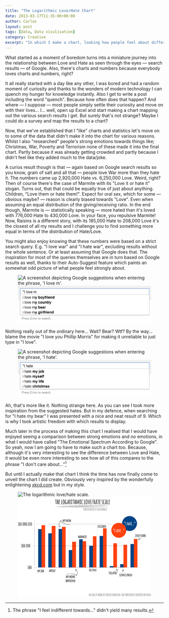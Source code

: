 ```yaml
---
title: "The Logarithmic Love/Hate Chart"
date: 2013-03-17T11:35:00+00:00
author: Carlos
layout: post
tags: [Data, Data visulisation]
category: Creative
excerpt: "In which I make a chart, looking how people feel about different thing such as love, hate and Marmite."
---
```

What started as a moment of boredom turns into a miniature journey into the relationship between Love and Hate as seen through the eyes — search results — of Google. Also, there's charts and numbers because everybody loves charts and numbers, right?

<a name='more'></a>It all really started with a day like any other, I was bored and had a random moment of curiosity and thanks to the wonders of modern technology I can quench my hunger for knowledge instantly. Also I get to write a post including the word "quench". Because how often does that happen? And where — I suppose — most people simply settle their curiosity and move on with their lives… I… well, open up Excel and start making a chart mapping out the various search results I get. But surely that's not strange? Maybe I could do a survey and map the results to a chart?

Now, that we've established that I "like" charts and statistics let's move on to some of the data that didn't make it into the chart for various reasons. Whilst I also "researched" people's strong emotions towards things like; Christmas, War, Poverty and Terrorism none of these made it into the final chart. Partly because it was already getting crowded and partly because I didn't feel like they added much to the data/joke.

A curios result though is that — again based on Google search results so you know, grain of salt and all that — people love War more than they hate it. The numbers came up 2,920,000 Hate vs. 6,250,000 Love. Weird, right? Then of course there's the case of Marmite with its "Love it or hate it" slogan. Turns out, that that could be equally true of just about anything. Children, "Love them or hate them!". Expect for oral sex, which for some — obvious maybe? — reason is clearly biased towards "Love". Even when assuming an equal distribution of the giving/receiving ratio. In the end though, Marmite is — statistically speaking — more hated than it's loved with 776,000 Hate to 430,000 Love. In your face, you repulsive Marmite! Now, Raisins is a different story, with its 185,000 Hate to 208,000 Love it's the closest of all my results and I challenge you to find something more equal in terms of the distribution of Hate/Love.

You might also enjoy knowing that these numbers were based on a strict search query. E.g. "I love war" and "I hate war", excluding results without the whole sentence. Or at least assuming that Google does that. The inspiration for most of the queries themselves are in turn based on Google results as well, thanks to their Auto-Suggest feature which paints an somewhat odd picture of what people feel strongly about.

<figure>
    <img class="js-lazy-load" data-original="/assets/posts/2013/03/i-love.png" alt="A screenshot depicting Google suggestions when entering the phrase, 'I love m'.">
  <noscript>
    <img src="/assets/posts/2013/03/i-love.png" alt="A screenshot depicting Google suggestions when entering the phrase, 'I love m'.">
  </noscript>
  <figcaption></figcaption>
</figure>

Nothing really out of the ordinary here… Wait? Bear? Wtf? By the way… blame the movie "I love you Phillip Morris" for making it unreliable to just type in "I love".

<figure>
    <img class="js-lazy-load" data-original="/assets/posts/2013/03/i-hate.png" alt="A screenshot depicting Google suggestions when entering the phrase, 'I hate'.">
  <noscript>
    <img src="/assets/posts/2013/03/i-hate.png" alt="A screenshot depicting Google suggestions when entering the phrase, 'I hate'.">
  </noscript>
  <figcaption></figcaption>
</figure>

Ah, that's more like it. Nothing strange here. As you can see I took more inspiration from the suggested hates. But in my defence, when searching for "I hate my bear" I was presented with a nice and neat result of 9. Which is why I took artistic freedom with which results to display.

Much later in the process of making this chart I realised that I would have enjoyed seeing a comparison between strong emotions and no emotions, in what I would have called "The Emotional Spectrum According to Google". So yeah, now I am going to have to make such a chart too. Because, although it's very interesting to see the difference between Love and Hate, it would be even more interesting to see how all of this compares to the phrase "I don't care about…"[^1]

But until I actually make that chart I think the time has now finally come to unveil the chart I did create. Obviously very inspired by the wonderfully enlightening [xkcd.com](http://xkcd.com/) but in my style.

<figure>
    <img class="js-lazy-load" data-original="/assets/posts/2013/03/tha-scale-iza.png" alt="The logarithmic love/hate scale.">
  <noscript>
    <img src="/assets/posts/2013/03/tha-scale-iza.png" alt="The logarithmic love/hate scale.">
  </noscript>
  <figcaption></figcaption>
</figure>

[^1]: The phrase "I feel indifferent towards…" didn't yield many results.